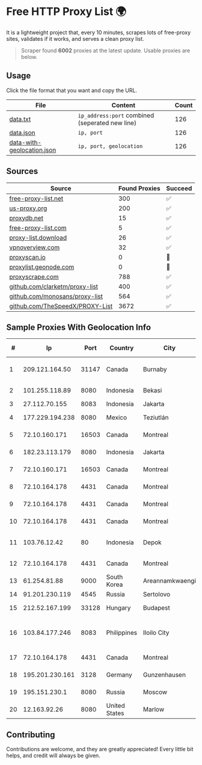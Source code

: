 
# Free HTTP Proxy List 🌍

It is a lightweight project that, every 10 minutes, scrapes lots of free-proxy sites, validates if it works, and serves a clean proxy list.


> Scraper found **6002** proxies at the latest update. Usable proxies are below.

## Usage

Click the file format that you want and copy the URL.


|File|Content|Count|
|----|-------|-----|
|[data.txt](https://raw.githubusercontent.com/themiralay/Proxy-List-World/master/data.txt)|`ip_address:port` combined (seperated new line)|126|
|[data.json](https://raw.githubusercontent.com/themiralay/Proxy-List-World/master/data.json)|`ip, port`|126|
|[data-with-geolocation.json](https://raw.githubusercontent.com/themiralay/Proxy-List-World/master/data-with-geolocation.json)|`ip, port, geolocation`|126|

## Sources

|Source|Found Proxies|Succeed|
|------|-------------|-------|
|[free-proxy-list.net](https://free-proxy-list.net)|300|✅|
|[us-proxy.org](https://www.us-proxy.org)|200|✅|
|[proxydb.net](http://proxydb.net)|15|✅|
|[free-proxy-list.com](https://free-proxy-list.com/?page=&port=&type%5B%5D=http&type%5B%5D=https&up_time=0&search=Search)|5|✅|
|[proxy-list.download](https://www.proxy-list.download/HTTP)|26|✅|
|[vpnoverview.com](https://vpnoverview.com/privacy/anonymous-browsing/free-proxy-servers)|32|✅|
|[proxyscan.io](https://www.proxyscan.io)|0|🚫|
|[proxylist.geonode.com](https://proxylist.geonode.com/api/proxy-list?limit=300&page=1&sort_by=lastChecked&sort_type=desc&protocols=http,https)|0|🚫|
|[proxyscrape.com](https://api.proxyscrape.com/v2/?request=displayproxies&protocol=http&timeout=10000&country=all&ssl=all&anonymity=all)|788|✅|
|[github.com/clarketm/proxy-list](https://raw.githubusercontent.com/clarketm/proxy-list/master/proxy-list-raw.txt)|400|✅|
|[github.com/monosans/proxy-list](https://raw.githubusercontent.com/monosans/proxy-list/main/proxies/http.txt)|564|✅|
|[github.com/TheSpeedX/PROXY-List](https://raw.githubusercontent.com/TheSpeedX/PROXY-List/master/http.txt)|3672|✅|


## Sample Proxies With Geolocation Info

|#|Ip|Port|Country|City|Internet Service Provider|
|-|--|----|-------|----|-------------------------|
|1|209.121.164.50|31147|Canada|Burnaby|TELUS Communications Inc.|
|2|101.255.118.89|8080|Indonesia|Bekasi|PT Remala Abadi|
|3|27.112.70.155|8083|Indonesia|Jakarta|GRAHANET|
|4|177.229.194.238|8080|Mexico|Teziutlán|Mega Cable, S.A. de C.V.|
|5|72.10.160.171|16503|Canada|Montreal|GloboTech Communications|
|6|182.23.113.179|8080|Indonesia|Jakarta|PT Aplikanusa Lintasarta|
|7|72.10.160.171|16503|Canada|Montreal|GloboTech Communications|
|8|72.10.164.178|4431|Canada|Montreal|GloboTech Communications|
|9|72.10.164.178|4431|Canada|Montreal|GloboTech Communications|
|10|72.10.164.178|4431|Canada|Montreal|GloboTech Communications|
|11|103.76.12.42|80|Indonesia|Depok|PT Mora Telematika Indonesia|
|12|72.10.164.178|4431|Canada|Montreal|GloboTech Communications|
|13|61.254.81.88|9000|South Korea|Areannamkwaengi|SK Broadband Co Ltd|
|14|91.201.230.119|4545|Russia|Sertolovo|X-Trim Ltd|
|15|212.52.167.199|33128|Hungary|Budapest|INTEGRITY Informatics Ltd|
|16|103.84.177.246|8083|Philippines|Iloilo City|Panay Broadband / Buenavista Cable TV., Inc.|
|17|72.10.164.178|4431|Canada|Montreal|GloboTech Communications|
|18|195.201.230.161|3128|Germany|Gunzenhausen|Hetzner Online GmbH|
|19|195.151.230.1|8080|Russia|Moscow|LLC Home Me MC|
|20|12.163.92.26|8080|United States|Marlow|AT&T Services, Inc.|



## Contributing

Contributions are welcome, and they are greatly appreciated! Every
little bit helps, and credit will always be given.

